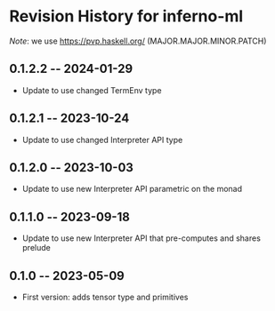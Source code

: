 # Revision History for inferno-ml
*Note*: we use https://pvp.haskell.org/ (MAJOR.MAJOR.MINOR.PATCH)

## 0.1.2.2 -- 2024-01-29
* Update to use changed TermEnv type

## 0.1.2.1 -- 2023-10-24
* Update to use changed Interpreter API type

## 0.1.2.0 -- 2023-10-03
* Update to use new Interpreter API parametric on the monad

## 0.1.1.0 -- 2023-09-18
* Update to use new Interpreter API that pre-computes and shares prelude

## 0.1.0 -- 2023-05-09
* First version: adds tensor type and primitives
